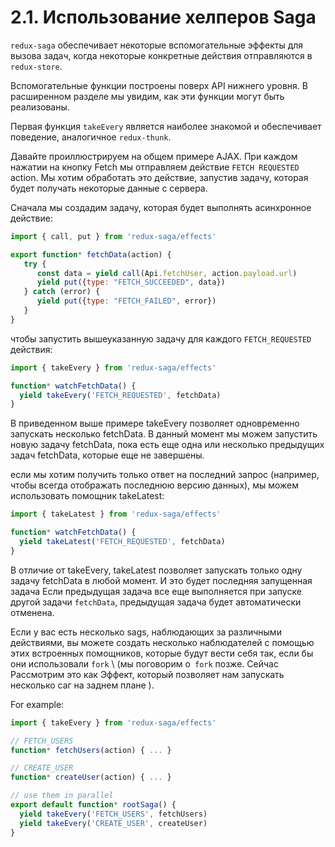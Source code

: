 # 2.1. Использование хелперов Saga

`redux-saga` обеспечивает некоторые вспомогательные эффекты для вызова задач, когда некоторые конкретные действия отправляются в `redux-store`.

Вспомогательные функции построены поверх API нижнего уровня. В расширенном разделе мы увидим, как эти функции могут быть реализованы.

Первая функция `takeEvery` является наиболее знакомой и обеспечивает поведение, аналогичное `redux-thunk`.

Давайте проиллюстрируем на общем примере AJAX. При каждом нажатии на кнопку Fetch мы отправляем действие `FETCH REQUESTED` action. Мы хотим обработать это действие, запустив задачу, которая будет получать некоторые данные с сервера.

Сначала мы создадим задачу, которая будет выполнять асинхронное действие:

```javascript
import { call, put } from 'redux-saga/effects'

export function* fetchData(action) {
   try {
      const data = yield call(Api.fetchUser, action.payload.url)
      yield put({type: "FETCH_SUCCEEDED", data})
   } catch (error) {
      yield put({type: "FETCH_FAILED", error})
   }
}
```

чтобы запустить вышеуказанную задачу для каждого `FETCH_REQUESTED` действия:

```javascript
import { takeEvery } from 'redux-saga/effects'

function* watchFetchData() {
  yield takeEvery('FETCH_REQUESTED', fetchData)
}
```

В приведенном выше примере takeEvery позволяет одновременно запускать несколько fetchData. В данный момент мы можем запустить новую задачу fetchData, пока есть еще одна или несколько предыдущих задач fetchData, которые еще не завершены.

если мы хотим получить только ответ на последний запрос (например, чтобы всегда отображать последнюю версию данных), мы можем использовать помощник takeLatest:

```javascript
import { takeLatest } from 'redux-saga/effects'

function* watchFetchData() {
  yield takeLatest('FETCH_REQUESTED', fetchData)
}
```

В отличие от takeEvery, takeLatest позволяет запускать только одну задачу fetchData в любой момент. И это будет последняя запущенная задача Если предыдущая задача все еще выполняется при запуске другой задачи `fetchData`, предыдущая задача будет автоматически отменена.

Если у вас есть несколько sags, наблюдающих за различными действиями, вы можете создать несколько наблюдателей с помощью этих встроенных помощников, которые будут вести себя так, если бы они использовали `fork` \ (мы поговорим о` fork` позже. Сейчас Рассмотрим это как Эффект, который позволяет нам запускать несколько саг на заднем плане \).

For example:

```javascript
import { takeEvery } from 'redux-saga/effects'

// FETCH_USERS
function* fetchUsers(action) { ... }

// CREATE_USER
function* createUser(action) { ... }

// use them in parallel
export default function* rootSaga() {
  yield takeEvery('FETCH_USERS', fetchUsers)
  yield takeEvery('CREATE_USER', createUser)
}
```

